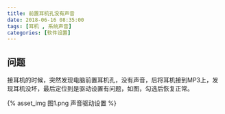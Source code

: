 ```yaml
---
title: 前置耳机孔没有声音
date: 2018-06-16 08:35:00
tags: [耳机 , 系统声音] 
categories: [软件设置] 
---
```


## 问题

接耳机的时候，突然发现电脑前置耳机孔，没有声音，后将耳机接到MP3上，发现耳机没坏，最后定位到是驱动设置有问题，如图，勾选后恢复正常。

{% asset_img 图1.png 声音驱动设置 %}